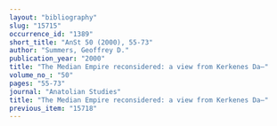 ```yaml
---
layout: "bibliography"
slug: "15715"
occurrence_id: "1389"
short_title: "AnSt 50 (2000), 55-73"
author: "Summers, Geoffrey D."
publication_year: "2000"
title: "The Median Empire reconsidered: a view from Kerkenes Da–"
volume_no_: "50"
pages: "55-73"
journal: "Anatolian Studies"
title: "The Median Empire reconsidered: a view from Kerkenes Da–"
previous_item: "15718"
---
```

